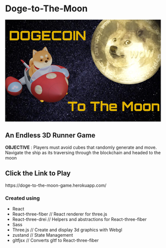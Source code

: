 
# Doge-to-The-Moon

![DogeBackground](/src/Assets/Texture/dogeBackground.png)

<h2> An Endless 3D Runner Game</h2>

**OBJECTIVE** : Players must avoid cubes that randomly generate and move. Navigate the ship as its traversing through the blockchain and headed to the moon


<h2>Click the Link to Play</h2>
https://doge-to-the-moon-game.herokuapp.com/



<h3>Created using </h3>

* React
* React-three-fiber // React renderer for three.js
* React-three-drei // Helpers and abstractions for React-three-fiber
* Sass 
* Three.js // Create and display 3d graphics with Webgl
* zustand // State Management
* gltfjsx // Converts gltf to React-three-fiber

